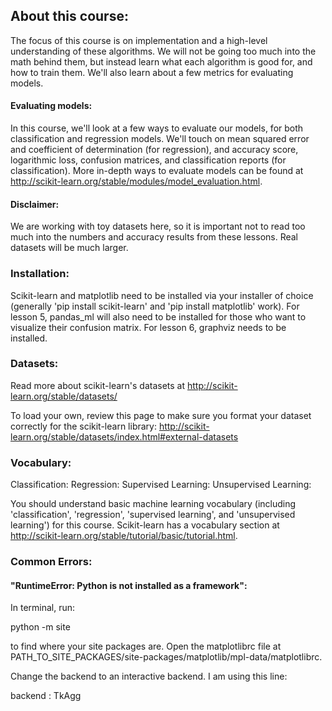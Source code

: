 ## About this course:
The focus of this course is on implementation and a high-level understanding of these algorithms. We will not be going too much into the math behind them, but instead learn what each algorithm is good for, and how to train them. We'll also learn about a few metrics for evaluating models.

#### Evaluating models:
In this course, we'll look at a few ways to evaluate our models, for both classification and regression models. We'll touch on mean squared error and coefficient of determination (for regression), and accuracy score, logarithmic loss, confusion matrices, and classification reports (for classification). More in-depth ways to evaluate models can be found at http://scikit-learn.org/stable/modules/model_evaluation.html.

#### Disclaimer:
We are working with toy datasets here, so it is important not to read too much into the numbers and accuracy results from these lessons. Real datasets will be much larger. 


### Installation:

Scikit-learn and matplotlib need to be installed via your installer of choice (generally 'pip install scikit-learn' and 'pip install matplotlib' work). For lesson  5, pandas_ml will also need to be installed for those who want to visualize their confusion matrix. For lesson 6, graphviz needs to be installed.


### Datasets: 

Read more about scikit-learn's datasets at http://scikit-learn.org/stable/datasets/

To load your own, review this page to make sure you format your dataset correctly for the scikit-learn library: http://scikit-learn.org/stable/datasets/index.html#external-datasets


### Vocabulary:

Classification:
Regression:
Supervised Learning:
Unsupervised Learning:

You should understand basic machine learning vocabulary (including 'classification', 'regression', 'supervised learning', and 'unsupervised learning') for this course. Scikit-learn has a vocabulary section at http://scikit-learn.org/stable/tutorial/basic/tutorial.html.


### Common Errors:

#### "RuntimeError: Python is not installed as a framework":

In terminal, run: 

python -m site 

to find where your site packages are. Open the matplotlibrc file at PATH_TO_SITE_PACKAGES/site-packages/matplotlib/mpl-data/matplotlibrc. 

Change the backend to an interactive backend. I am using this line:

backend      : TkAgg 